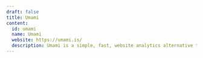 ```yaml
---
draft: false
title: Umami
content:
  id: umami
  name: Umami
  website: https://umami.is/
  description: Umami is a simple, fast, website analytics alternative to Google Analytics.
---
```

